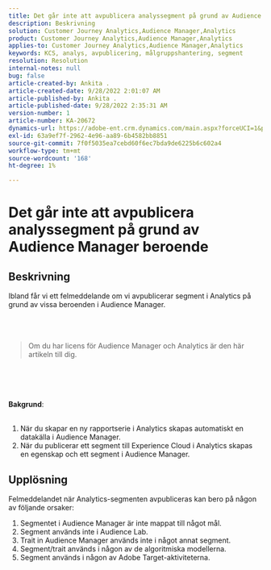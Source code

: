 ```yaml
---
title: Det går inte att avpublicera analyssegment på grund av Audience Manager beroende
description: Beskrivning
solution: Customer Journey Analytics,Audience Manager,Analytics
product: Customer Journey Analytics,Audience Manager,Analytics
applies-to: Customer Journey Analytics,Audience Manager,Analytics
keywords: KCS, analys, avpublicering, målgruppshantering, segment
resolution: Resolution
internal-notes: null
bug: false
article-created-by: Ankita .
article-created-date: 9/28/2022 2:01:07 AM
article-published-by: Ankita .
article-published-date: 9/28/2022 2:35:31 AM
version-number: 1
article-number: KA-20672
dynamics-url: https://adobe-ent.crm.dynamics.com/main.aspx?forceUCI=1&pagetype=entityrecord&etn=knowledgearticle&id=1d3e7063-d13e-ed11-9db1-0022480869de
exl-id: 63a9ef7f-2962-4e96-aa89-6b4582bb8851
source-git-commit: 7f0f5035ea7cebd60f6ec7bda9de6225b6c602a4
workflow-type: tm+mt
source-wordcount: '168'
ht-degree: 1%

---
```


# Det går inte att avpublicera analyssegment på grund av Audience Manager beroende

## Beskrivning

Ibland får vi ett felmeddelande om vi avpublicerar segment i Analytics på grund av vissa beroenden i Audience Manager.<br><br> <br><br>

> Om du har licens för Audience Manager och Analytics är den här artikeln till dig.

<br><br> <br><br><b>Bakgrund</b>:<br><br>
1. När du skapar en ny rapportserie i Analytics skapas automatiskt en datakälla i Audience Manager.
2. När du publicerar ett segment till Experience Cloud i Analytics skapas en egenskap och ett segment i Audience Manager.



## Upplösning


Felmeddelandet när Analytics-segmenten avpubliceras kan bero på någon av följande orsaker:

1. Segmentet i Audience Manager är inte mappat till något mål.
2. Segment används inte i Audience Lab.
3. Trait in Audience Manager används inte i något annat segment.
4. Segment/trait används i någon av de algoritmiska modellerna.
5. Segment används i någon av Adobe Target-aktiviteterna.
